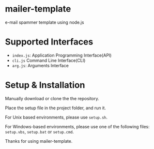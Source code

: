 # mailer-template
e-mail spammer template using node.js

# Supported Interfaces
- `index.js`: Application Programming Interface(API)
- `cli.js` Command Line Interface(CLI)
- `arg.js`: Arguments Interface

# Setup & Installation
Manually download or clone the the repository. 

Place the setup file in the project folder, and run it.

For Unix based environments, please use `setup.sh`.

For Windows-based environments, please use one of the following files:
`setup.vbs`,
`setup.bat` 
or `setup.cmd`.


Thanks for using mailer-template.
